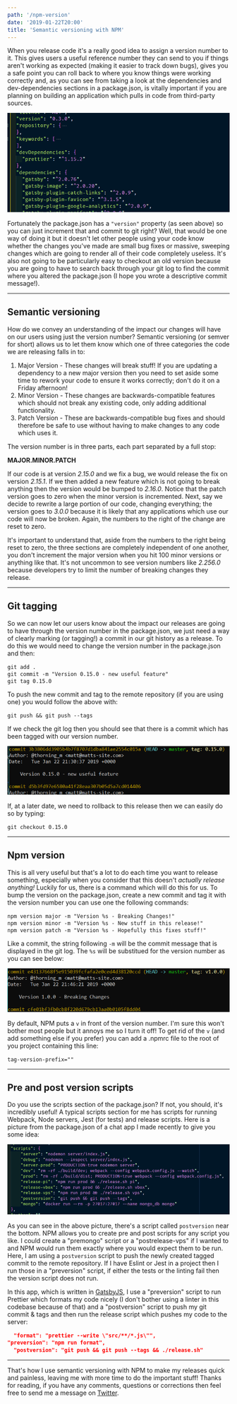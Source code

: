 ```yaml
---
path: '/npm-version'
date: '2019-01-22T20:00'
title: 'Semantic versioning with NPM'
---
```


When you release code it's a really good idea to assign a version number to it. This gives users a useful reference number they can send to you if things aren't working as expected (making it easier to track down bugs), gives you a safe point you can roll back to where you know things were working correctly and, as you can see from taking a look at the dependencies and dev-dependencies sections in a package.json, is vitally important if you are planning on building an application which pulls in code from third-party sources.

![package.json screenshot](./pjson.png)

Fortunately the package.json has a `"version"` property (as seen above) so you can just increment that and commit to git right? Well, that would be one way of doing it but it doesn't let other people using your code know whether the changes you've made are small bug fixes or massive, sweeping changes which are going to render all of their code completely useless. It's also not going to be particularly easy to checkout an old version because you are going to have to search back through your git log to find the commit where you altered the package.json (I hope you wrote a descriptive commit message!).

---

## Semantic versioning

How do we convey an understanding of the impact our changes will have on our users using just the version number? Semantic versioning (or semver for short) allows us to let them know which one of three categories the code we are releasing falls in to:

1. Major Version - These changes will break stuff! If you are updating a dependency to a new major version then you need to set aside some time to rework your code to ensure it works correctly; don't do it on a Friday afternoon!
2. Minor Version - These changes are backwards-compatible features which should not break any existing code, only adding additional functionality.
3. Patch Version - These are backwards-compatible bug fixes and should therefore be safe to use without having to make changes to any code which uses it.

The version number is in three parts, each part separated by a full stop:

**MAJOR.MINOR.PATCH**

If our code is at version _2.15.0_ and we fix a bug, we would release the fix on version _2.15.1_. If we then added a new feature which is not going to break anything then the version would be bumped to _2.16.0_. Notice that the patch version goes to zero when the minor version is incremented. Next, say we decide to rewrite a large portion of our code, changing everything; the version goes to _3.0.0_ because it is likely that any applications which use our code will now be broken. Again, the numbers to the right of the change are reset to zero.

It's important to understand that, aside from the numbers to the right being reset to zero, the three sections are completely independent of one another, you don't increment the major version when you hit 100 minor versions or anything like that. It's not uncommon to see version numbers like _2.256.0_ because developers try to limit the number of breaking changes they release.

---

## Git tagging

So we can now let our users know about the impact our releases are going to have through the version number in the package.json, we just need a way of clearly marking (or tagging!) a commit in our git history as a release. To do this we would need to change the version number in the package.json and then:

```
git add .
git commit -m "Version 0.15.0 - new useful feature"
git tag 0.15.0
```

To push the new commit and tag to the remote repository (if you are using one) you would follow the above with:

```
git push && git push --tags
```

If we check the git log then you should see that there is a commit which has been tagged with our version number.

![git log screenshot](./gitlog.png)

If, at a later date, we need to rollback to this release then we can easily do so by typing:

```
git checkout 0.15.0
```

---

## Npm version

This is all very useful but that's a lot to do each time you want to release something, especially when you consider that this doesn't _actually release anything!_ Luckily for us, there is a command which will do this for us. To bump the version on the package.json, create a new commit and tag it with the version number you can use one the following commands:

```
npm version major -m "Version %s - Breaking Changes!"
npm version minor -m "Version %s - New stuff in this release!"
npm version patch -m "Version %s - Hopefully this fixes stuff!"
```

Like a commit, the string following `-m` will be the commit message that is displayed in the git log. The `%s` will be substitued for the version number as you can see below:

![git log screenshot](./gitlog_2.png)

By default, NPM puts a `v` in front of the version number. I'm sure this won't bother most people but it annoys me so I turn it off! To get rid of the `v` (and add something else if you prefer) you can add a .npmrc file to the root of you project containing this line:

```
tag-version-prefix=""
```

---

## Pre and post version scripts

Do you use the scripts section of the package.json? If not, you should, it's incredibly useful! A typical scripts section for me has scripts for running Webpack, Node servers, Jest (for tests) and release scripts. Here is a picture from the package.json of a chat app I made recently to give you some idea:

![package.json screenshot](./pjson_2.png)

As you can see in the above picture, there's a script called `postversion` near the bottom. NPM allows you to create pre and post scripts for any script you like. I could create a "premongo" script or a "postrelease-vps" if I wanted to and NPM would run them exactly where you would expect them to be run. Here, I am using a `postversion` script to push the newly created tagged commit to the remote repository. If I have Eslint or Jest in a project then I run those in a "preversion" script, if either the tests or the linting fail then the version script does not run.

In this app, which is written in [GatsbyJS](https://www.gatsbyjs.org/ "Gatsby's Homepage"), I use a "preversion" script to run Prettier which formats my code nicely (I don't bother using a linter in this codebase because of that) and a "postversion" script to push my git commit & tags and then run the release script which pushes my code to the server:

```json
  "format": "prettier --write \"src/**/*.js\"",
"preversion": "npm run format",
  "postversion": "git push && git push --tags && ./release.sh"
```

---

That's how I use semantic versioning with NPM to make my releases quick and painless, leaving me with more time to do the important stuff! Thanks for reading, if you have any comments, questions or corrections then feel free to send me a message on [Twitter](https://twitter.com/thorning_m).
